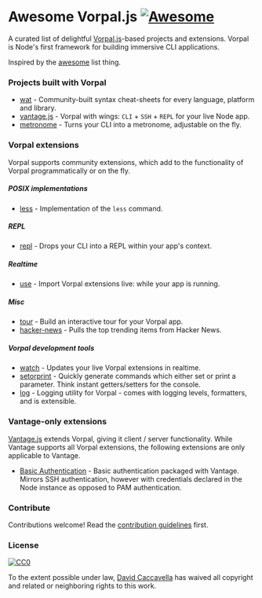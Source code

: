 # Awesome Vorpal.js [![Awesome](https://cdn.rawgit.com/sindresorhus/awesome/d7305f38d29fed78fa85652e3a63e154dd8e8829/media/badge.svg)](https://github.com/sindresorhus/awesome)

A curated list of delightful [Vorpal.js](https://github.com/dthree/vorpal)-based projects and extensions. Vorpal is Node's first framework for building immersive CLI applications. 

Inspired by the [awesome](https://github.com/sindresorhus/awesome) list thing.

### Projects built with Vorpal

- [wat](https://github.com/dthree/wat) - Community-built syntax cheat-sheets for every language, platform and library.
- [vantage.js](https://github.com/dthree/vantage) - Vorpal with wings: `CLI` + `SSH` + `REPL` for your live Node app.
- [metronome](https://github.com/AljoschaMeyer/metronome-cli) - Turns your CLI into a metronome, adjustable on the fly.

### Vorpal extensions

Vorpal supports community extensions, which add to the functionality of Vorpal programmatically or on the fly.

##### POSIX implementations

- [less](https://github.com/vorpaljs/vorpal-less) - Implementation of the `less` command.

##### REPL

- [repl](https://github.com/vorpaljs/vorpal-repl) - Drops your CLI into a REPL within your app's context.

##### Realtime

- [use](https://github.com/vorpaljs/vorpal-use) - Import Vorpal extensions live: while your app is running.

##### Misc

- [tour](https://github.com/vorpaljs/vorpal-tour) - Build an interactive tour for your Vorpal app.
- [hacker-news](https://github.com/vorpaljs/vorpal-hacker-news) - Pulls the top trending items from Hacker News.

##### Vorpal development tools
- [watch](https://github.com/vorpaljs/vorpal-watch) - Updates your live Vorpal extensions in realtime.
- [setorprint](https://github.com/AljoschaMeyer/vorpal-setorprint) - Quickly generate commands which either set or print a parameter. Think instant getters/setters for the console.
- [log](https://github.com/AljoschaMeyer/vorpal-log) - Logging utility for Vorpal - comes with logging levels, formatters, and is extensible.

### Vantage-only extensions

[Vantage.js](https://github.com/dthree/vantage) extends Vorpal, giving it client / server functionality. While Vantage supports all Vorpal extensions, the following extensions are only applicable to Vantage.

- [Basic Authentication](https://github.com/vantagejs/vantage-auth-basic) - Basic authentication packaged with Vantage. Mirrors SSH authentication, however with credentials declared in the Node instance as opposed to PAM authentication.

### Contribute

Contributions welcome! Read the [contribution guidelines](contributing.md) first.

### License

[![CC0](http://i.creativecommons.org/p/zero/1.0/88x31.png)](http://creativecommons.org/publicdomain/zero/1.0/)

To the extent possible under law, [David Caccavella](https://github.com/dthree) has waived all copyright and related or neighboring rights to this work.
